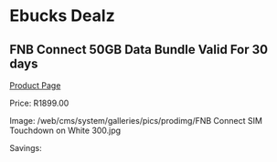 
# Ebucks Dealz
## FNB Connect 50GB Data Bundle Valid For 30 days
[Product Page](https://www.ebucks.com/web/shop/productSelected.do?prodId=1157499445&catId=300)

Price: R1899.00

Image: /web/cms/system/galleries/pics/prodimg/FNB Connect SIM Touchdown on White 300.jpg

Savings: 


	
